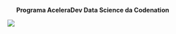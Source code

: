 <b>&nbsp;&nbsp;&nbsp;&nbsp;&nbsp; Programa AceleraDev Data Science da Codenation</b> 

<img src="https://miro.medium.com/max/425/1*05vDjNRMACek8hWh1pnltA.png">
